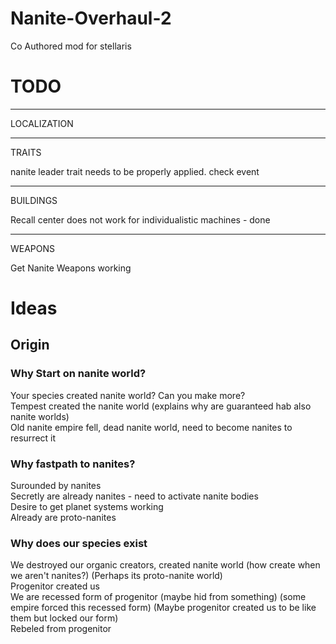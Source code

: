 # Nanite-Overhaul-2
Co Authored mod for stellaris

# TODO

---------------------------------------------------------------------------

LOCALIZATION

------------------------------------------------------------------------------

TRAITS

nanite leader trait needs to be properly applied. check event

-----------------------------------------------------------------------------

BUILDINGS

Recall center does not work for individualistic machines - done

---------------------------------------------------------------------------

WEAPONS

Get Nanite Weapons working

# Ideas

## Origin

### Why Start on nanite world?
 
Your species created nanite world? Can you make more?\
Tempest created the nanite world (explains why are guaranteed hab also nanite worlds)\
Old nanite empire fell, dead nanite world, need to become nanites to resurrect it

### Why fastpath to nanites?

Surounded by nanites\
Secretly are already nanites - need to activate nanite bodies\
Desire to get planet systems working\
Already are proto-nanites

### Why does our species exist

We destroyed our organic creators, created nanite world (how create when we aren't nanites?) (Perhaps its proto-nanite world)\
Progenitor created us\
We are recessed form of progenitor (maybe hid from something) (some empire forced this recessed form) (Maybe progenitor created us to be like them but locked our form)\
Rebeled from progenitor




